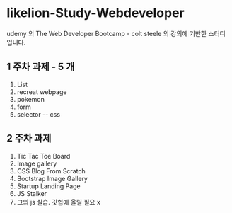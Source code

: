 # likelion-Study-Webdeveloper

udemy 의 The Web Developer Bootcamp - colt steele 의 강의에 기반한 스터디입니다.

## 1 주차 과제 - 5 개

1.  List
2.  recreat webpage
3.  pokemon
4.  form
5.  selector -- css

## 2 주차 과제

1.  Tic Tac Toe Board
2.  Image gallery
3.  CSS Blog From Scratch
4.  Bootstrap Image Gallery
5.  Startup Landing Page
6.  JS Stalker
7.  그외 js 실습. 깃헙에 올릴 필요 x
